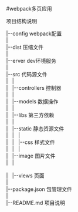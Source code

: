 #webpack多页应用

项目结构说明

|--config     webpack配置 <br/>
|<br/>
|--dist       压缩文件 <br/>
|<br/>
|--erver      dev环境服务 <br/>
|<br/>
|--src        代码源文件 <br/>
|&nbsp;&nbsp;&nbsp;|<br/>
|&nbsp;&nbsp;&nbsp;|--controllers     控制器 <br/>
|&nbsp;&nbsp;&nbsp;|<br/>
|&nbsp;&nbsp;&nbsp;|--models          数据操作 <br/>
|&nbsp;&nbsp;&nbsp;|<br/>
|&nbsp;&nbsp;&nbsp;|--libs            第三方依赖 <br/>
|&nbsp;&nbsp;&nbsp;|<br/>
|&nbsp;&nbsp;&nbsp;|--static          静态资源文件 <br/>
|&nbsp;&nbsp;&nbsp;|&nbsp;&nbsp;&nbsp;|<br/>
|&nbsp;&nbsp;&nbsp;|&nbsp;&nbsp;&nbsp;|--css         样式文件 <br/>
|&nbsp;&nbsp;&nbsp;|&nbsp;&nbsp;&nbsp;|<br/>
|&nbsp;&nbsp;&nbsp;|--image       图片文件 <br/>
|&nbsp;&nbsp;&nbsp;|<br/>   
|&nbsp;&nbsp;&nbsp;|--views     页面<br/>
|  
|--package.json  包管理文件 <br/>
|<br/>
|--README.md     项目说明

